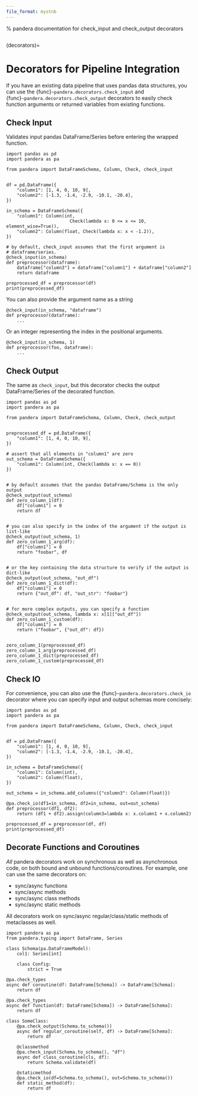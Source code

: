 ```yaml
---
file_format: mystnb
---
```


% pandera documentation for check_input and check_output decorators

```{currentmodule} pandera
```

(decorators)=

# Decorators for Pipeline Integration

If you have an existing data pipeline that uses pandas data structures,
you can use the {func}`~pandera.decorators.check_input` and {func}`~pandera.decorators.check_output` decorators
to easily check function arguments or returned variables from existing
functions.

## Check Input

Validates input pandas DataFrame/Series before entering the wrapped
function.

```{code-cell} python
import pandas as pd
import pandera as pa

from pandera import DataFrameSchema, Column, Check, check_input


df = pd.DataFrame({
    "column1": [1, 4, 0, 10, 9],
    "column2": [-1.3, -1.4, -2.9, -10.1, -20.4],
})

in_schema = DataFrameSchema({
    "column1": Column(int,
                        Check(lambda x: 0 <= x <= 10, element_wise=True)),
    "column2": Column(float, Check(lambda x: x < -1.2)),
})

# by default, check_input assumes that the first argument is
# dataframe/series.
@check_input(in_schema)
def preprocessor(dataframe):
    dataframe["column3"] = dataframe["column1"] + dataframe["column2"]
    return dataframe

preprocessed_df = preprocessor(df)
print(preprocessed_df)
```

You can also provide the argument name as a string

```{code-cell} python
@check_input(in_schema, "dataframe")
def preprocessor(dataframe):
    ...
```

Or an integer representing the index in the positional arguments.

```{code-cell} python
@check_input(in_schema, 1)
def preprocessor(foo, dataframe):
    ...
```

## Check Output

The same as `check_input`, but this decorator checks the output
DataFrame/Series of the decorated function.

```{code-cell} python
import pandas as pd
import pandera as pa

from pandera import DataFrameSchema, Column, Check, check_output


preprocessed_df = pd.DataFrame({
    "column1": [1, 4, 0, 10, 9],
})

# assert that all elements in "column1" are zero
out_schema = DataFrameSchema({
    "column1": Column(int, Check(lambda x: x == 0))
})


# by default assumes that the pandas DataFrame/Schema is the only output
@check_output(out_schema)
def zero_column_1(df):
    df["column1"] = 0
    return df


# you can also specify in the index of the argument if the output is list-like
@check_output(out_schema, 1)
def zero_column_1_arg(df):
    df["column1"] = 0
    return "foobar", df


# or the key containing the data structure to verify if the output is dict-like
@check_output(out_schema, "out_df")
def zero_column_1_dict(df):
    df["column1"] = 0
    return {"out_df": df, "out_str": "foobar"}


# for more complex outputs, you can specify a function
@check_output(out_schema, lambda x: x[1]["out_df"])
def zero_column_1_custom(df):
    df["column1"] = 0
    return ("foobar", {"out_df": df})


zero_column_1(preprocessed_df)
zero_column_1_arg(preprocessed_df)
zero_column_1_dict(preprocessed_df)
zero_column_1_custom(preprocessed_df)
```

## Check IO

For convenience, you can also use the {func}`~pandera.decorators.check_io`
decorator where you can specify input and output schemas more concisely:

```{code-cell} python
import pandas as pd
import pandera as pa

from pandera import DataFrameSchema, Column, Check, check_input


df = pd.DataFrame({
    "column1": [1, 4, 0, 10, 9],
    "column2": [-1.3, -1.4, -2.9, -10.1, -20.4],
})

in_schema = DataFrameSchema({
    "column1": Column(int),
    "column2": Column(float),
})

out_schema = in_schema.add_columns({"column3": Column(float)})

@pa.check_io(df1=in_schema, df2=in_schema, out=out_schema)
def preprocessor(df1, df2):
    return (df1 + df2).assign(column3=lambda x: x.column1 + x.column2)

preprocessed_df = preprocessor(df, df)
print(preprocessed_df)
```

## Decorate Functions and Coroutines

*All* pandera decorators work on synchronous as well as asynchronous code, on both bound and unbound
functions/coroutines. For example, one can use the same decorators on:

- sync/async functions
- sync/async methods
- sync/async class methods
- sync/async static methods

All decorators work on sync/async regular/class/static methods of metaclasses as well.

```{code-cell} python
import pandera as pa
from pandera.typing import DataFrame, Series

class Schema(pa.DataFrameModel):
    col1: Series[int]

    class Config:
        strict = True

@pa.check_types
async def coroutine(df: DataFrame[Schema]) -> DataFrame[Schema]:
    return df

@pa.check_types
async def function(df: DataFrame[Schema]) -> DataFrame[Schema]:
    return df

class SomeClass:
    @pa.check_output(Schema.to_schema())
    async def regular_coroutine(self, df) -> DataFrame[Schema]:
        return df

    @classmethod
    @pa.check_input(Schema.to_schema(), "df")
    async def class_coroutine(cls, df):
        return Schema.validate(df)

    @staticmethod
    @pa.check_io(df=Schema.to_schema(), out=Schema.to_schema())
    def static_method(df):
        return df
```
